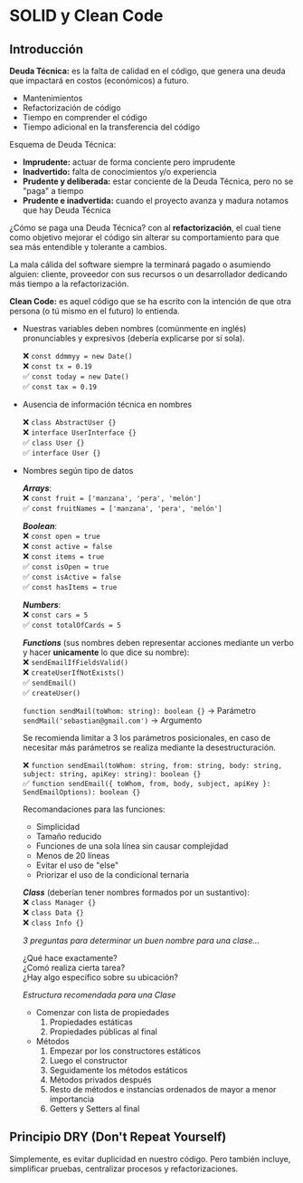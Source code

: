 # SOLID y Clean Code

## Introducción

**Deuda Técnica:** es la falta de calidad en el código, que genera una deuda que impactará en costos (económicos) a futuro.

- Mantenimientos
- Refactorización de código
- Tiempo en comprender el código
- Tiempo adicional en la transferencia del código

Esquema de Deuda Técnica:

- **Imprudente:** actuar de forma conciente pero imprudente
- **Inadvertido:** falta de conocimientos y/o experiencia
- **Prudente y deliberada:** estar conciente de la Deuda Técnica, pero no se "paga" a tiempo
- **Prudente e inadvertida:** cuando el proyecto avanza y madura notamos que hay Deuda Técnica

¿Cómo se paga una Deuda Técnica? con al **refactorización**, el cual tiene como objetivo mejorar el código sin alterar su comportamiento para que sea más entendible y tolerante a cambios.

La mala cálida del software siempre la terminará pagado o asumiendo alguien: cliente, proveedor con sus recursos o un desarrollador dedicando más tiempo a la refactorización.

**Clean Code:** es aquel código que se ha escrito con la intención de que otra persona (o tú mismo en el futuro) lo entienda.

- Nuestras variables deben nombres (comúnmente en inglés) pronunciables y expresivos (debería explicarse por sí sola).

  ❌ `const ddmmyy = new Date()`  
  ❌ `const tx = 0.19`  
  ✅ `const today = new Date()`  
  ✅ `const tax = 0.19`

- Ausencia de información técnica en nombres

  ❌ `class AbstractUser {}`  
  ❌ `interface UserInterface {}`  
  ✅ `class User {}`  
  ✅ `interface User {}`

- Nombres según tipo de datos

  **_Arrays_**:  
  ❌ `const fruit = ['manzana', 'pera', 'melón']`  
  ✅ `const fruitNames = ['manzana', 'pera', 'melón']`

  **_Boolean_**:  
  ❌ `const open = true`  
  ❌ `const active = false`  
  ❌ `const items = true`  
  ✅ `const isOpen = true`  
  ✅ `const isActive = false`  
  ✅ `const hasItems = true`

  **_Numbers_**:  
  ❌ `const cars = 5`  
  ✅ `const totalOfCards = 5`

  **_Functions_** (sus nombres deben representar acciones mediante un verbo y hacer **unicamente** lo que dice su nombre):  
  ❌ `sendEmailIfFieldsValid()`  
  ❌ `createUserIfNotExists()`  
  ✅ `sendEmail()`  
  ✅ `createUser()`

  `function sendMail(toWhom: string): boolean {}` -> Parámetro  
  `sendMail('sebastian@gmail.com')` -> Argumento

  Se recomienda limitar a 3 los parámetros posicionales, en caso de necesitar más parámetros se realiza mediante la desestructuración.

  ❌ `function sendEmail(toWhom: string, from: string, body: string, subject: string, apiKey: string): boolean {}`  
  ✅ `function sendEmail({ toWhom, from, body, subject, apiKey }: SendEmailOptions): boolean {}`

  Recomandaciones para las funciones:

  - Simplicidad
  - Tamaño reducido
  - Funciones de una sola línea sin causar complejidad
  - Menos de 20 líneas
  - Evitar el uso de "else"
  - Priorizar el uso de la condicional ternaria

  **_Class_** (deberían tener nombres formados por un sustantivo):  
  ❌ `class Manager {}`  
  ❌ `class Data {}`  
  ❌ `class Info {}`

  _3 preguntas para determinar un buen nombre para una clase..._

  ¿Qué hace exactamente?  
  ¿Comó realiza cierta tarea?  
  ¿Hay algo específico sobre su ubicación?

  _Estructura recomendada para una Clase_

  - Comenzar con lista de propiedades
    1. Propiedades estáticas
    2. Propiedades públicas al final
  - Métodos
    1. Empezar por los constructores estáticos
    2. Luego el constructor
    3. Seguidamente los métodos estáticos
    4. Métodos privados después
    5. Resto de métodos e instancias ordenados de mayor a menor importancia
    6. Getters y Setters al final

## Principio DRY (Don't Repeat Yourself)

Simplemente, es evitar duplicidad en nuestro código. Pero también incluye, simplificar pruebas, centralizar procesos y refactorizaciones.
